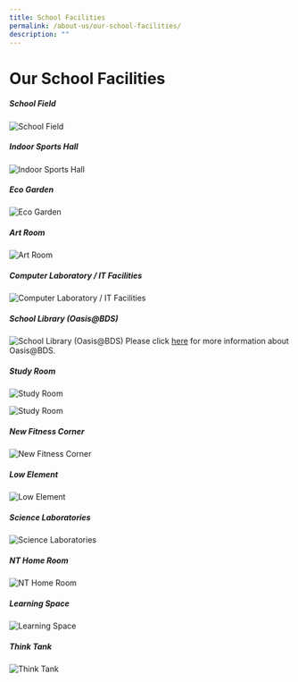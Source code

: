 ```yaml
---
title: School Facilities
permalink: /about-us/our-school-facilities/
description: ""
---
```


Our School Facilities
=====================

##### **School Field**
![School Field](/images/School%20Field.jpg)
<br>

##### **Indoor Sports Hall**
![Indoor Sports Hall](/images/Indoor%20Sports%20Hall%201.jpg)
<br>

##### **Eco Garden**
![Eco Garden](/images/Eco%20Garden.jpeg)
<br>

##### **Art Room**
![Art Room](/images/Art%20Room.png)
<br>

##### **Computer Laboratory / IT Facilities**
![Computer Laboratory / IT Facilities](/images/Computer%20Laboratory%201.jpg)
<br>

##### **School Library (Oasis@BDS)**
![School Library (Oasis@BDS)](/images/Library%201.jpg)
Please click [here](/about-us/our-school-facilities/oasis-at-bds) for more information about Oasis@BDS.

##### **Study Room**
![Study Room](/images/Study%20room%202.jpeg)

![Study Room](/images/Study%20room%201.jpeg)

##### **New Fitness Corner** <br>
![New Fitness Corner](/images/New%20Fitness%20Corner.jpg)

##### **Low Element** <br>
![Low Element](/images/Low%20Element.jpg)

##### **Science Laboratories**
![Science Laboratories](/images/science%20lab.png)
<br>

##### **NT Home Room**
![NT Home Room](/images/NT%20Home%20Room%2001.jpg)

##### **Learning Space**
![Learning Space](/images/Learning%20Spaces%2001.jpg)

##### **Think Tank**
![Think Tank](/images/Think%20Tank.jpg)